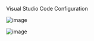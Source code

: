 Visual Studio Code Configuration

![image](https://github.com/craigmckeachie/yearup-pgh-spring-2023/assets/1474579/a56da5fc-037b-419d-bde7-43fbcef46735)

![image](https://github.com/craigmckeachie/yearup-pgh-spring-2023/assets/1474579/17e8bdc1-acdc-4a5b-bc13-d21eb5287a17)
